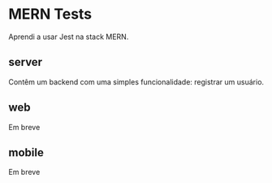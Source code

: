 # MERN Tests
 Aprendi a usar Jest na stack MERN. 
 
## server 

Contêm um backend com uma simples funcionalidade: registrar um usuário.

## web

Em breve

## mobile

Em breve
